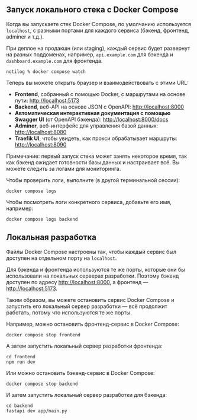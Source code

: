 ## Запуск локального стека с Docker Compose

Когда вы запускаете стек Docker Compose, по умолчанию используется `localhost`, с разными портами для каждого сервиса (бэкенд, фронтенд, adminer и т.д.).

При деплое на продакшн (или staging), каждый сервис будет развернут на разных поддоменах, например, `api.example.com` для бэкенда и `dashboard.example.com` для фронтенда.

```
notilog % docker compose watch
```

Теперь вы можете открыть браузер и взаимодействовать с этими URL:

*   **Frontend**, собранный с помощью Docker, с маршрутами на основе пути: [http://localhost:5173](http://localhost:5173)
*   **Backend**, веб-API на основе JSON с OpenAPI: [http://localhost:8000](http://localhost:8000)
*   **Автоматическая интерактивная документация с помощью Swagger UI** (от OpenAPI бэкенда): [http://localhost:8000/docs](http://localhost:8000/docs)
*   **Adminer**, веб-интерфейс для управления базой данных: [http://localhost:8080](http://localhost:8080)
*   **Traefik UI**, чтобы увидеть, как прокси обрабатывает маршруты: [http://localhost:8090](http://localhost:8090)

Примечание: первый запуск стека может занять некоторое время, так как бэкенд ожидает готовности базы данных и настраивает всё. Вы можете следить за логами для мониторинга.

Чтобы проверить логи, выполните (в другой терминальной сессии):

```
docker compose logs
```

Чтобы посмотреть логи конкретного сервиса, добавьте его имя, например:

```
docker compose logs backend
```

## Локальная разработка

Файлы Docker Compose настроены так, чтобы каждый сервис был доступен на отдельном порту на `localhost`.

Для бэкенда и фронтенда используются те же порты, которые они бы использовали на локальных серверах разработки. Поэтому бэкенд доступен по адресу [http://localhost:8000](http://localhost:8000), а фронтенд — [http://localhost:5173](http://localhost:5173).

Таким образом, вы можете остановить сервис Docker Compose и запустить его локальный сервер разработки — всё продолжит работать, потому что используются те же порты.

Например, можно остановить фронтенд-сервис в Docker Compose:

```
docker compose stop frontend
```

А затем запустить локальный сервер разработки фронтенда:

```
cd frontend
npm run dev
```

Или можно остановить бэкенд-сервис в Docker Compose:

```
docker compose stop backend
```

И затем запустить локальный сервер разработки для бэкенда:

```
cd backend
fastapi dev app/main.py
```